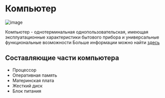 # Компьютер
![image](https://github.com/user-attachments/assets/b924794c-069b-44d4-9bcd-2e0b2ce5425f)

Компьютер - однотерминальная однопользовательская, имеющая эксплуатационные характеристики бытового прибора и универсальные функциональные возможности
Больше информации можно найти [здесь](https://ru.wikipedia.org/wiki/%D0%9F%D0%B5%D1%80%D1%81%D0%BE%D0%BD%D0%B0%D0%BB%D1%8C%D0%BD%D1%8B%D0%B9_%D0%BA%D0%BE%D0%BC%D0%BF%D1%8C%D1%8E%D1%82%D0%B5%D1%80#:~:text=personal%20computer%2C%20PC)
## Составляющие части компьютера

- Процессор
- Оперативная память
- Материнская плата
- Жесткий диск
- Блок питания
